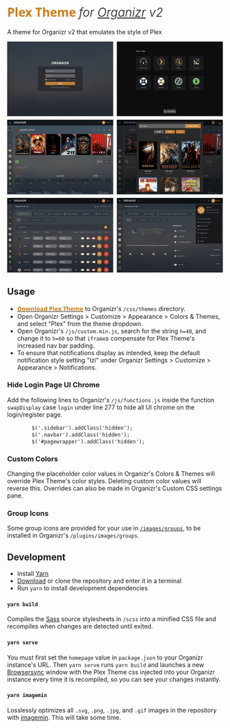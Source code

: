# <font style="color: #CC7B19; font-family: 'Open Sans'; font-weight: 700">Plex Theme</font> <i style="font-weight: 300">for [Organizr](https://organizr.app) v2</i>
A theme for Organizr v2 that emulates the style of Plex

![Screen Shot](screenshot.png "Screen Shot")

## Usage

- [<b style="color: #CC7B19; font-family: 'Open Sans'">Download Plex Theme</b>](https://raw.githubusercontent.com/Burry/organizr-v2-plex-theme/master/css/Plex.css) to Organizr's `/css/themes` directory.
- Open Organizr Settings > Customize > Appearance > Colors & Themes, and select "Plex" from the theme dropdown.
- Open Organizr's `/js/custom.min.js`, search for the string `h=40`, and change it to `h=60` so that `iframe`s compensate for Plex Theme's increased nav bar padding.
- To ensure that notifications display as intended, keep the default notification style setting "Izi" under Organizr Settings > Customize > Appearance > Notifications.

### Hide Login Page UI Chrome

Add the following lines to Organizr's `/js/functions.js` inside the function `swapDisplay` case `login` under line 277 to hide all UI chrome on the login/register page.

```
        $('.sidebar').addClass('hidden');
        $('.navbar').addClass('hidden');
        $('#pagewrapper').addClass('hidden');
```

### Custom Colors

Changing the placeholder color values in Organizr's Colors & Themes will override Plex Theme's color styles. Deleting custom color values will reverse this. Overrides can also be made in Organizr's Custom CSS settings pane.

### Group Icons

Some group icons are provided for your use in [`/images/groups`](https://github.com/Burry/organizr-v2-plex-theme/tree/master/images/groups), to be installed in Organizr's `/plugins/images/groups`.

## Development

- Install [Yarn](https://yarnpkg.com/en/docs/install)
- [Download](https://github.com/Burry/organizr-v2-plex-theme/archive/master.zip) or clone the repository and enter it in a terminal
- Run `yarn` to install development dependencies

#### `yarn build`

Compiles the [Sass](https://sass-lang.com/documentation/file.SASS_REFERENCE.html) source stylesheets in `/scss` into a minified CSS file and recompiles when changes are detected until exited.

#### `yarn serve`

You must first set the `homepage` value in `package.json` to your Organizr instance's URL. Then `yarn serve` runs `yarn build` and launches a new [Browsersync](https://browsersync.io) window with the Plex Theme css injected into your Organizr instance every time it is recompiled, so you can see your changes instantly.

#### `yarn imagemin`

Losslessly optimizes all `.svg`, `.png`, `.jpg`, and `.gif` images in the repository with [imagemin](https://github.com/imagemin/imagemin). This will take some time.
